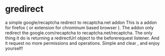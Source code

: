 # gredirect
a simple google/recaptcha redirect to recaptcha.net addon
This is a addon for firefox ( or extension for chrominum based browser ).
The addon only redirect the google.com/recaptcha to recaptcha.net/recaptcha. 
The only thing it do is returning a redirectUrl object to the beforerequest listener.
And it request no more permissions and operations.
Simple and clear , and enjoy yourself!
